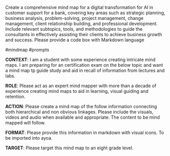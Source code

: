 Create a comprehensive mind map for a digital transformation for AI in customer support for a bank, covering key areas such as strategic planning, business analysis, problem-solving, project management, change management, client relationship building, and professional development. Include relevant subtopics, tools, and methodologies to guide the consultants in effectively assisting their clients to achieve business growth and success. Please provide a code box with Markdown language

#mindmap
#prompts 

**CONTEXT**: I am a student  with some experience creating intricate mind maps. I am preparing for an certification exam on the below topic and want a mind map tp guide study and aid in recall of information from lectures and labs.

**ROLE**: Please act as an expert mind mapper with more than a decade of experience creating mind maps to aid in learning, visual guiding and retention. 

**ACTION**: Please create a mind map of the follow information connecting both hierarchical and  non obvious linkages. Please include the visuals, videos and audio when available and appropriate. The content to be mind mapped will follow.

**FORMAT**: Please provide this information in markdown with visual icons. To be imported into ayoa.

**TARGET**: Please target this mind map to an eight grade level.

